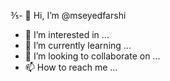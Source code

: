 ⅗- 👋 Hi, I’m @mseyedfarshi
- 👀 I’m interested in ...
- 🌱 I’m currently learning ...
- 💞️ I’m looking to collaborate on ...
- 📫 How to reach me ...

<!---
mseyedfarshi/mseyedfarshi is a ✨ special ✨ repository because its `README.md` (this file) appears on your GitHub profile.
You can click the Preview link to take a look at your changes.
--->
